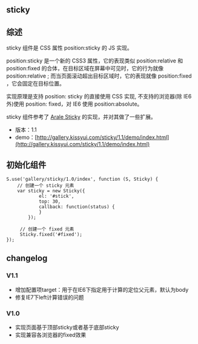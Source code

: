 ## sticky

## 综述

sticky 组件是 CSS 属性 position:sticky 的 JS 实现。

position:sticky 是一个新的 CSS3 属性，它的表现类似 position:relative 和 position:fixed 的合体，在目标区域在屏幕中可见时，它的行为就像 position:relative ; 而当页面滚动超出目标区域时，它的表现就像 position:fixed ，它会固定在目标位置。

实现原理是支持 position: sticky 的直接使用 CSS 实现, 不支持的浏览器(除 IE6 外)使用 position: fixed，对 IE6 使用 position:absolute。

sticky 组件参考了 [Arale Sticky](http://aralejs.org/sticky/) 的实现，并对其做了一些扩展。

* 版本：1.1
* demo：[http://gallery.kissyui.com/sticky/1.1/demo/index.html](http://gallery.kissyui.com/sticky/1.1/demo/index.html)

## 初始化组件
	
    S.use('gallery/sticky/1.0/index', function (S, Sticky) {
    	// 创建一个 sticky 元素
    	var sticky = new Sticky({
	       		el: '#stick',
	        	top: 30, 
	        	callback: function(status) { 
	          	}
	        });
	     
	     // 创建一个 fixed 元素
	     Sticky.fixed('#fixed');
    });


## changelog

### V1.1

* 增加配置项target：用于在IE6下指定用于计算的定位父元素，默认为body
* 修复IE7下left计算错误的问题

### V1.0

* 实现页面基于顶部sticky或者基于底部sticky
* 实现兼容各浏览器的fixed效果